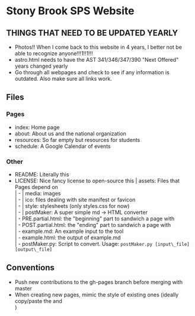 # Stony Brook SPS Website

## THINGS THAT NEED TO BE UPDATED YEARLY
- Photos!! When I come back to this website in 4 years, I better not be able to recognize anyone!!!1!!1!!!
- astro.html needs to have the AST 341/346/347/390 "Next Offered" years changed yearly
- Go through all webpages and check to see if any information is outdated. Also make sure all links work.

## Files

### Pages <HTML5>
- index: Home page
- about: About us and the national organization
- resources: So far empty but resources for students
- schedule: A Google Calendar of events

### Other
- README: Literally this
- LICENSE: Nice fancy license to open-source this
| assets: Files that Pages depend on  
| - | media: images  
| - | ico: files dealing with site manifest or favicon  
| - | style: stylesheets (only styles.css for now)  
| - | postMaker: A super simple md -> HTML converter  
    | - PRE.partial.html: the "beginning" part to sandwich a page with  
    | - POST.partial.html: the "ending" part to sandwich a page with  
    | - example.md: An example input to the tool  
    | - example.html: the output of example.md  
    | - postMaker.py: Script to convert. Usage: `postMaker.py [input\_file] [output\_file]`  

## Conventions

- Push new contributions to the gh-pages branch before merging with master
- When creating new pages, mimic the style of existing ones (ideally copy/paste the <head> and <nav>)
